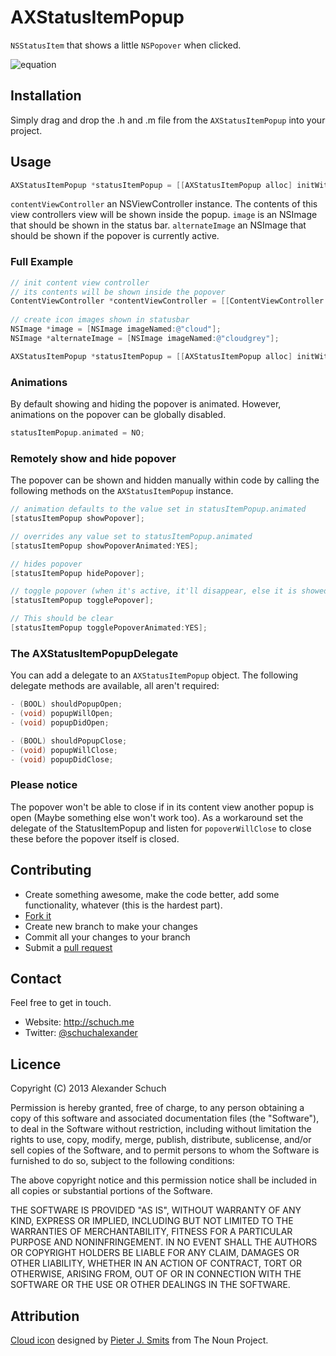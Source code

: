 # AXStatusItemPopup

```NSStatusItem``` that shows a little ```NSPopover``` when clicked.

![equation](http://schuch.me/github/AXStatusItemPopup/demo.png "AXStatusItemPopup")

## Installation

Simply drag and drop the .h and .m file from the ```AXStatusItemPopup``` into your project.

## Usage

```objective-c
AXStatusItemPopup *statusItemPopup = [[AXStatusItemPopup alloc] initWithViewController:contentViewController image:image alternateImage:alternateImage];
```

```contentViewController``` an NSViewController instance. The contents of this view controllers view will be shown inside the popup. ```image``` is an NSImage that should be shown in the status bar. ```alternateImage``` an NSImage that should be shown if the popover is currently active.

### Full Example

```objective-c
// init content view controller
// its contents will be shown inside the popover
ContentViewController *contentViewController = [[ContentViewController alloc] initWithNibName:@"ContentViewController" bundle:nil];
    
// create icon images shown in statusbar
NSImage *image = [NSImage imageNamed:@"cloud"];
NSImage *alternateImage = [NSImage imageNamed:@"cloudgrey"];

AXStatusItemPopup *statusItemPopup = [[AXStatusItemPopup alloc] initWithViewController:contentViewController image:image alternateImage:alternateImage];
```

### Animations

By default showing and hiding the popover is animated. However, animations on the popover can be globally disabled.

```objective-c
statusItemPopup.animated = NO;
```

### Remotely show and hide popover

The popover can be shown and hidden manually within code by calling the following methods on the ```AXStatusItemPopup``` instance.

```objective-c
// animation defaults to the value set in statusItemPopup.animated
[statusItemPopup showPopover]; 

// overrides any value set to statusItemPopup.animated
[statusItemPopup showPopoverAnimated:YES];

// hides popover
[statusItemPopup hidePopover];

// toggle popover (when it's active, it'll disappear, else it is showed)
[statusItemPopup togglePopover];

// This should be clear
[statusItemPopup togglePopoverAnimated:YES];
```

### The AXStatusItemPopupDelegate
You can add a delegate to an ```AXStatusItemPopup``` object. The following delegate methods are available, all aren't required:
```objective-c
- (BOOL) shouldPopupOpen;
- (void) popupWillOpen;
- (void) popupDidOpen;

- (BOOL) shouldPopupClose;
- (void) popupWillClose;
- (void) popupDidClose;
```

### Please notice

The popover won't be able to close if in its content view another popup is open (Maybe something else won't work too). As a workaround set the delegate of the StatusItemPopup and listen for ```popoverWillClose``` to close these before the popover itself is closed.

## Contributing

* Create something awesome, make the code better, add some functionality,
  whatever (this is the hardest part).
* [Fork it](http://help.github.com/forking/)
* Create new branch to make your changes
* Commit all your changes to your branch
* Submit a [pull request](http://help.github.com/pull-requests/)

## Contact

Feel free to get in touch.

* Website: <http://schuch.me> 
* Twitter: [@schuchalexander](http://twitter.com/schuchalexander)

## Licence

Copyright (C) 2013 Alexander Schuch

Permission is hereby granted, free of charge, to any person obtaining a copy of this software and associated documentation files (the "Software"), to deal in the Software without restriction, including without limitation the rights to use, copy, modify, merge, publish, distribute, sublicense, and/or sell copies of the Software, and to permit persons to whom the Software is furnished to do so, subject to the following conditions:

The above copyright notice and this permission notice shall be included in all copies or substantial portions of the Software.

THE SOFTWARE IS PROVIDED "AS IS", WITHOUT WARRANTY OF ANY KIND, EXPRESS OR IMPLIED, INCLUDING BUT NOT LIMITED TO THE WARRANTIES OF MERCHANTABILITY, FITNESS FOR A PARTICULAR PURPOSE AND NONINFRINGEMENT. IN NO EVENT SHALL THE AUTHORS OR COPYRIGHT HOLDERS BE LIABLE FOR ANY CLAIM, DAMAGES OR OTHER LIABILITY, WHETHER IN AN ACTION OF CONTRACT, TORT OR OTHERWISE, ARISING FROM, OUT OF OR IN CONNECTION WITH THE SOFTWARE OR THE USE OR OTHER DEALINGS IN THE SOFTWARE.

## Attribution
[Cloud icon](http://thenounproject.com/noun/cloud/#icon-No6852) designed by [Pieter J. Smits](http://thenounproject.com/pjsmits) from The Noun Project.